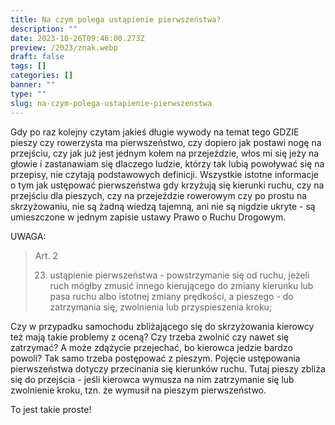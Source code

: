 ```yaml
---
title: Na czym polega ustąpienie pierwszeństwa?
description: ""
date: 2023-10-26T09:46:00.273Z
preview: /2023/znak.webp
draft: false
tags: []
categories: []
banner: ""
type: ""
slug: na-czym-polega-ustapienie-pierwszenstwa
---
```


Gdy po raz kolejny czytam jakieś długie wywody na temat tego GDZIE pieszy czy rowerzysta ma pierwszeństwo, czy dopiero jak postawi nogę na przejściu, czy jak już jest jednym kołem na przejeździe, włos mi się jeży na głowie i zastanawiam się dlaczego ludzie, którzy tak lubią powoływać się na przepisy, nie czytają podstawowych definicji.
Wszystkie istotne informacje o tym jak ustępować pierwszeństwa gdy krzyżują się kierunki ruchu, czy na przejściu dla pieszych, czy na przejeździe rowerowym czy po prostu na skrzyżowaniu, nie są żadną wiedzą tajemną, ani nie są nigdzie ukryte - są umieszczone w jednym zapisie ustawy Prawo o Ruchu Drogowym.

UWAGA:
> Art. 2
>
> 23) ustąpienie pierwszeństwa - powstrzymanie się od ruchu, jeżeli ruch mógłby zmusić innego kierującego do zmiany kierunku lub pasa ruchu albo istotnej zmiany prędkości, a pieszego - do zatrzymania się, zwolnienia lub przyspieszenia kroku;

Czy w przypadku samochodu zbliżającego się do skrzyżowania kierowcy też mają takie problemy z oceną? Czy trzeba zwolnić czy nawet się zatrzymać? A może zdążycie przejechać, bo kierowca jedzie bardzo powoli? Tak samo trzeba postępować z pieszym. Pojęcie ustępowania pierwszeństwa dotyczy przecinania się kierunków ruchu. Tutaj pieszy zbliża się do przejścia - jeśli kierowca wymusza na nim zatrzymanie się lub zwolnienie kroku, tzn. że wymusił na pieszym pierwszeństwo.

To jest takie proste!

